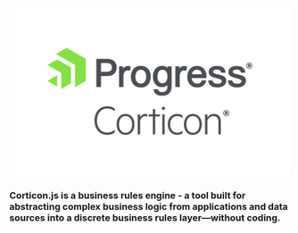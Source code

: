 <img src="assets/ProgressCorticon_PrimaryLogo_Stacked.png" alt="cjs" />

### Corticon.js is a business rules engine - a tool built for abstracting complex business logic from applications and data sources into a discrete business rules layer—without coding. 
